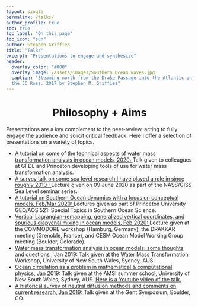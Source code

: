 ```yaml
---
layout: single 
permalink: /talks/
author_profile: true
toc: true
toc_label: "On this page"
toc_icon: "sun"
author: Stephen Griffies
title: "Talks"
excerpt: "Presentations to engage and synthesize"
header:
  overlay_color: "#000"
  overlay_image: /assets/images/Southern_Ocean_waves.jpg
  caption: "Steaming north from the Drake Passage into the Atlantic on
  the JC Ross. 2017 by Stephen M. Griffies"
---
```



#  <center> Philosophy + Aims </center>

<p align="justify">

  Presentations are a key complement to the peer-review, acting to
fully engage the audience and solicit critical feedback.  Here I offer
a selection of presentations on a variety of topics.

</p>


<ul>

<li><a
href="https://github.com/StephenGriffies/documents/blob/master/WMTtutorial/Griffies_WMT_tutorial.pdf">
A tutorial on some of the technical aspects of water mass
transformation analysis in ocean models, 2020: </a> Talk given to
colleagues at GFDL and Princeton developing tools of use for water
mass transformation analysis. </li>

<li><a
href="https://github.com/StephenGriffies/documents/blob/master/SeaLevel/Griffies_GISS_sealevel_presentation.pdf">
A survey talk on some sea level research I have played a role in since
roughly 2010 : </a> Lecture given on 09 June 2020 as part of the
NASS/GISS Sea Level seminar series. </li>

<li><a
href="https://github.com/StephenGriffies/documents/blob/master/SouthernOcean/Griffies_SO_dynamics.pdf">
A tutorial on Southern Ocean dynamics with a focus on conceptual
models, Feb/Mar 2020: </a> Lectures given as part of Princeton
University GEO/AOS 521: Special Topics in Southern Ocean Science.
</li>

<li><a
href="https://github.com/StephenGriffies/documents/blob/master/VerticalLagrangian/Griffies_CESM_Ocean_2020.pdf">
Vertical Lagrangian-remapping, generalized vertical coordinates, and
spurious diapycnal mixing in ocean models, Feb 2020: </a> Lecture given
at the COMMODORE workshop (Hamburg, Germany),  the DRAKKAR meeting
(Grenoble, France), and CESM Ocean Model Working Group meeting
(Boulder, Colorado).  </li>

<li><a
href="https://github.com/StephenGriffies/documents/blob/master/WMTanalysis2019/Griffies_WMT_Sydney.pdf">
Water mass transformation analysis in ocean models: some thoughts and
questions , Jan 2019: </a> Talk given at the Water Mass Transformation
Workshop, University of New South Wales, Sydney, AUS.  </li>


<li><a
href="https://github.com/StephenGriffies/documents/blob/master/OceanCirculation2019/Griffies_AMSI_2019.pdf">
Ocean circulation as a problem in mathematical & computational
physics, Jan 2019: </a> Talk given at the AMSI summer school, University
of New South Wales, Sydney, AUS.
<a href="https://youtu.be/POv8sGN-tq4"> Here is a Youtube video of the talk.</a>
</li>


<li><a
href="https://github.com/StephenGriffies/documents/blob/master/Gent_symposium2019/Griffies_talk_Gent_symposium.pdf">
A historical survey of neutral diffusion methods and comments on
current research, Jan 2019: </a> Talk given at the Gent Symposium,
Boulder, CO.  </li>

</ul>

